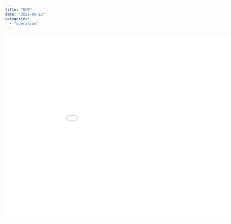 ```yaml
---
title: "排序"
date: "2022-06-12"
categories:
  - "operation"
---
```


<iframe src="//player.bilibili.com/player.html?aid=641228181&amp;bvid=BV1CY4y1t7TZ&amp;cid=588763441&amp;page=4" width="1000px" height="600px" frameborder="no" scrolling="no" allowfullscreen="allowfullscreen"></iframe>
